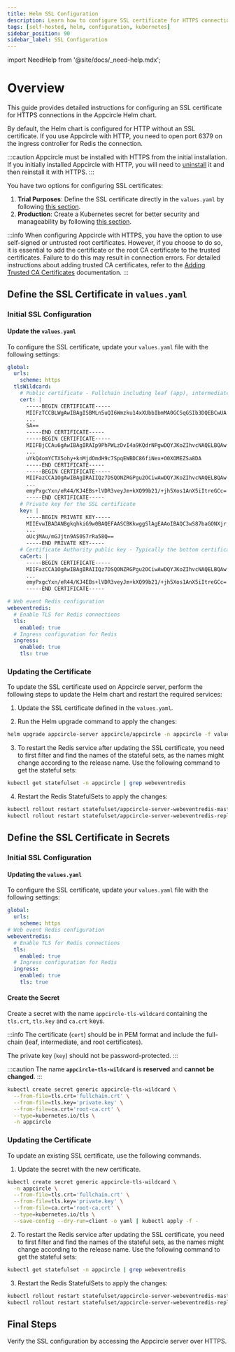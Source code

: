 ```yaml
---
title: Helm SSL Configuration
description: Learn how to configure SSL certificate for HTTPS connections
tags: [self-hosted, helm, configuration, kubernetes]
sidebar_position: 90
sidebar_label: SSL Configuration
---
```


import NeedHelp from '@site/docs/\_need-help.mdx';

# Overview

This guide provides detailed instructions for configuring an SSL certificate for HTTPS connections in the Appcircle Helm chart. 

By default, the Helm chart is configured for HTTP without an SSL certificate. If you use Appcircle with HTTP, you need to open port 6379 on the ingress controller for Redis the connection.

:::caution
Appcircle must be installed with HTTPS from the initial installation. If you initially installed Appcircle with HTTP, you will need to [uninstall](/self-hosted-appcircle/install-server/helm-chart/uninstallation) it and then reinstall it with HTTPS.
:::

You have two options for configuring SSL certificates:

1. **Trial Purposes**: Define the SSL certificate directly in the `values.yaml` by following [this section](#define-the-ssl-certificate-in-valuesyaml).
2. **Production**: Create a Kubernetes secret for better security and manageability by following [this section](#define-the-ssl-certificate-in-secrets).

:::info
When configuring Appcircle with HTTPS, you have the option to use self-signed or untrusted root certificates. However, if you choose to do so, it is essential to add the certificate or the root CA certificate to the trusted certificates. Failure to do this may result in connection errors. For detailed instructions about adding trusted CA certificates, refer to the [Adding Trusted CA Certificates](/self-hosted-appcircle/install-server/helm-chart/configuration/ca-certificates.md) documentation.
:::

## Define the SSL Certificate in `values.yaml`

### Initial SSL Configuration

#### Update the `values.yaml`

To configure the SSL certificate, update your `values.yaml` file with the following settings:

```yaml
global:
  urls:
    scheme: https
  tlsWildcard:
    # Public certificate - Fullchain including leaf (app), intermediate and root SSL certificates
    cert: |
      -----BEGIN CERTIFICATE-----
      MIIFzTCCBLWgAwIBAgISBMLn5uQI6Wmzku14xXUbbIbmMA0GCSqGSIb3DQEBCwUA
      ...
      SA==
      -----END CERTIFICATE-----
      -----BEGIN CERTIFICATE-----
      MIIFBjCCAu6gAwIBAgIRAIp9PhPWLzDvI4a9KQdrNPgwDQYJKoZIhvcNAQELBQAw
      ...
      uYkQ4omYCTX5ohy+knMjdOmdH9c7SpqEWBDC86fiNex+O0XOMEZSa8DA
      -----END CERTIFICATE-----
      -----BEGIN CERTIFICATE-----
      MIIFazCCA1OgAwIBAgIRAIIQz7DSQONZRGPgu2OCiwAwDQYJKoZIhvcNAQELBQAw
      ...
      emyPxgcYxn/eR44/KJ4EBs+lVDR3veyJm+kXQ99b21/+jh5Xos1AnX5iItreGCc=
      -----END CERTIFICATE-----
    # Private key for the SSL certificate
    key: |
      -----BEGIN PRIVATE KEY-----
      MIIEvwIBADANBgkqhkiG9w0BAQEFAASCBKkwggSlAgEAAoIBAQC3wS87baGONXjr
      ...
      oUcjMAu/mGJjtn9AS0S7rRa58Q==
      -----END PRIVATE KEY-----
    # Certificate Authority public key - Typically the bottom certificate of the fullchain SSL certificate
    caCert: |
      -----BEGIN CERTIFICATE-----
      MIIFazCCA1OgAwIBAgIRAIIQz7DSQONZRGPgu2OCiwAwDQYJKoZIhvcNAQELBQAw
      ...
      emyPxgcYxn/eR44/KJ4EBs+lVDR3veyJm+kXQ99b21/+jh5Xos1AnX5iItreGCc=
      -----END CERTIFICATE-----

# Web event Redis configuration
webeventredis:
  # Enable TLS for Redis connections
  tls:
    enabled: true
  # Ingress configuration for Redis
  ingress:
    enabled: true
    tls: true
```

### Updating the Certificate

To update the SSL certificate used on Appcircle server, perform the following steps to update the Helm chart and restart the required services:

1. Update the SSL certificate defined in the `values.yaml`.

2. Run the Helm upgrade command to apply the changes:

```bash
helm upgrade appcircle-server appcircle/appcircle -n appcircle -f values.yaml
```

3. To restart the Redis service after updating the SSL certificate, you need to first filter and find the names of the stateful sets, as the names might change according to the release name. Use the following command to get the stateful sets:

```bash
kubectl get statefulset -n appcircle | grep webeventredis
````

4. Restart the Redis StatefulSets to apply the changes:

```bash
kubectl rollout restart statefulset/appcircle-server-webeventredis-master -n appcircle
kubectl rollout restart statefulset/appcircle-server-webeventredis-replicas -n appcircle
```

## Define the SSL Certificate in Secrets

### Initial SSL Configuration

#### Updating the `values.yaml`

To configure the SSL certificate, update your `values.yaml` file with the following settings:

```yaml
global:
  urls:
    scheme: https
# Web event Redis configuration
webeventredis:
  # Enable TLS for Redis connections
  tls:
    enabled: true
  # Ingress configuration for Redis
  ingress:
    enabled: true
    tls: true
```

#### Create the Secret

Create a secret with the name `appcircle-tls-wildcard` containing the `tls.crt`, `tls.key` and `ca.crt` keys.

:::info
The certificate (`cert`) should be in PEM format and include the full-chain (leaf, intermediate, and root certificates). 

The private key (`key`) should not be password-protected.
:::

:::caution
The name **`appcircle-tls-wildcard`** is **reserved** and **cannot be changed**.
:::

```bash
kubectl create secret generic appcircle-tls-wildcard \
  --from-file=tls.crt='fullchain.crt' \
  --from-file=tls.key='private.key' \
  --from-file=ca.crt='root-ca.crt' \
  --type=kubernetes.io/tls \
  -n appcircle
```

### Updating the Certificate

To update an existing SSL certificate, use the following commands.

1. Update the secret with the new certificate.

```bash
kubectl create secret generic appcircle-tls-wildcard \
  -n appcircle \
  --from-file=tls.crt='fullchain.crt' \
  --from-file=tls.key='private.key' \
  --from-file=ca.crt='root-ca.crt' \
  --type=kubernetes.io/tls \
  --save-config --dry-run=client -o yaml | kubectl apply -f -
```

2. To restart the Redis service after updating the SSL certificate, you need to first filter and find the names of the stateful sets, as the names might change according to the release name. Use the following command to get the stateful sets:

```bash
kubectl get statefulset -n appcircle | grep webeventredis
````

3. Restart the Redis StatefulSets to apply the changes:

```bash
kubectl rollout restart statefulset/appcircle-server-webeventredis-master -n appcircle
kubectl rollout restart statefulset/appcircle-server-webeventredis-replicas -n appcircle
```

## Final Steps

Verify the SSL configuration by accessing the Appcircle server over HTTPS.

<NeedHelp />